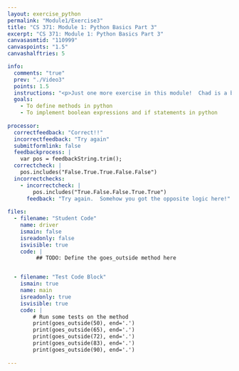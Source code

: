 ```yaml
---
layout: exercise_python
permalink: "Module1/Exercise3"
title: "CS 371: Module 1: Python Basics Part 3"
excerpt: "CS 371: Module 1: Python Basics Part 3"
canvasasmtid: "110999"
canvaspoints: "1.5"
canvashalftries: 5

info:
  comments: "true"
  prev: "./Video3"
  points: 1.5
  instructions: "<p>Just one more exercise in this module!  Chad is a big baby when it comes to going outside.  He only goes outside if it's more than 60 degrees Fahrenheit but less than 80 degrees Fahrenheit.  Write a method called <code>goes_outside</code> that takes one parameter for the temperature and returns <code>True</code> if Chad is willing to go outside and <code>False</code> otherwise."
  goals:
    - To define methods in python
    - To implement boolean expressions and if statements in python
    
processor:  
  correctfeedback: "Correct!!" 
  incorrectfeedback: "Try again"
  submitformlink: false
  feedbackprocess: | 
    var pos = feedbackString.trim();
  correctcheck: |
    pos.includes("False.True.True.False.False")
  incorrectchecks:
    - incorrectcheck: |
        pos.includes("True.False.False.True.True")
      feedback: "Try again.  Somehow you got the opposite logic here!" 
 
files:
  - filename: "Student Code"
    name: driver
    ismain: false
    isreadonly: false
    isvisible: true
    code: | 
         ## TODO: Define the goes_outside method here


  - filename: "Test Code Block"
    ismain: true
    name: main
    isreadonly: true
    isvisible: true
    code: |
        # Run some tests on the method
        print(goes_outside(50), end='.')
        print(goes_outside(65), end='.')
        print(goes_outside(72), end='.')
        print(goes_outside(83), end='.')
        print(goes_outside(90), end='.')
        
---
```

